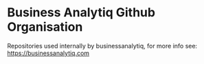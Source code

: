# Business Analytiq Github Organisation
Repositories used internally by businessanalytiq, for more info see: https://businessanalytiq.com
